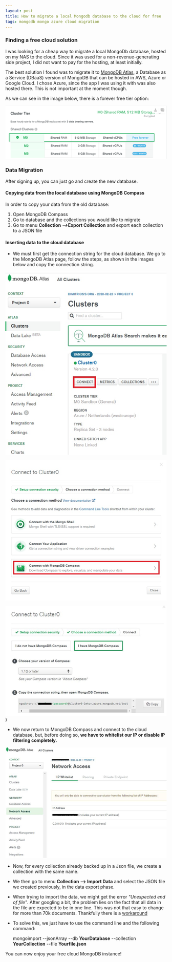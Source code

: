 ```yaml
---
layout: post
title: How to migrate a local Mongodb database to the cloud for free
tags: mongodb mongo azure cloud migration
---
```


###  Finding a free cloud solution

I was looking for a cheap way to migrate a local MongoDb database, hosted on my NAS to the cloud. Since it was used for a non-revenue-generating side project, I did not want to pay for the hosting, at least initially.

The best solution I found was to migrate it to [MongoDB Atlas]([https://www.mongodb.com/cloud/atlas](https://www.mongodb.com/cloud/atlas)), a Database as a Service (DBaaS) version of MongoDB that can be hosted in AWS, Azure or Google Cloud. I chose Azure, since the app I was using it with was also hosted there. This is not important at the moment though.

As we can  see in the image below, there is a forever free tier option: 

![](https://raw.githubusercontent.com/dimitrispaxinos/dimitrispaxinos.github.io/master/_assets/images/MongoDbMigration/MongoAtlasPlans.png)

###  Data Migration

After signing up, you can just go and create the new database.

####  Copying  data from the local database using MongoDB Compass

In order to copy your data from the old database:

1) Open MongoDB Compass
2) Go to database and the collections you would like to migrate
3) Go to menu **Collection -->Export Collection** and export each collection to a JSON file

####  Inserting  data to the cloud database

- We must first get the connection string for the cloud database. We go    to the MongoDB Atlas page, follow the steps, as shown in the images below and copy the connection string.

![](https://raw.githubusercontent.com/dimitrispaxinos/dimitrispaxinos.github.io/master/_assets/images/MongoDbMigration/Connect.jpg)

![](https://raw.githubusercontent.com/dimitrispaxinos/dimitrispaxinos.github.io/master/_assets/images/MongoDbMigration/MongoShell.jpg)

![](https://raw.githubusercontent.com/dimitrispaxinos/dimitrispaxinos.github.io/master/_assets/images/MongoDbMigration/ConnectionString.JPG))

- We now return to MongoDB Compass and connect to the cloud database, but, before doing so, **we have to whitelist our IP or disable IP filtering completely.** 
 
![](https://raw.githubusercontent.com/dimitrispaxinos/dimitrispaxinos.github.io/master/_assets/images/MongoDbMigration/IP_Whitelisting.JPG)

- Now, for every collection already backed up in a Json file, we create a collection with the same name. 
- We then go to menu **Collection --> Import Data** and select the JSON file we created previously, in the data export phase. 
- When trying to import the data, we might get the error *"Unexpected end of file"*. After googling a bit, the problem lies on the fact  that all  data in the file are expected to be in one line. This was not that easy to change for more than 70k documents. Thankfully there is a  [workaround](https://stackoverflow.com/questions/56151099/unexpected-end-of-json-input-in-mongodb-compass)
- To solve this, we just have to use the command line and the  following command:

    mongoimport --jsonArray --db **YourDatabase** --collection **YourCollection** --file **Yourfile.json**


You can now enjoy your free cloud MongoDB instance!




